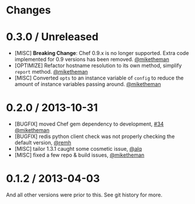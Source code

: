 Changes
=======

# 0.3.0 / Unreleased

* [MISC] **Breaking Change**: Chef 0.9.x is no longer supported. Extra code implemented for 0.9 versions has been removed. [@miketheman][]
* [OPTIMIZE] Refactor hostname resolution to its own method, simplify `report` method. [@miketheman][]
* [MISC] Converted `opts` to an instance variable of `config` to reduce the amount of instance variables passing around. [@miketheman][]

# 0.2.0 / 2013-10-31

* [BUGFIX] moved Chef gem dependency to development, [#34][] [@miketheman][]
* [BUGFIX] redis python client check was not properly checking the default version, [@remh][]
* [MISC] tailor 1.3.1 caught some cosmetic issue, [@alq][]
* [MISC] fixed a few repo & build issues, [@miketheman][]

# 0.1.2 / 2013-04-03

And all other versions were prior to this. See git history for more.

<!--- The following link definition list is generated by PimpMyChangelog --->
[#34]: https://github.com/DataDog/chef-handler-datadog/issues/34
[@alq]: https://github.com/alq
[@miketheman]: https://github.com/miketheman
[@remh]: https://github.com/remh
